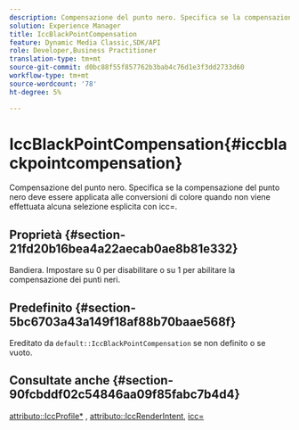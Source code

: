 ```yaml
---
description: Compensazione del punto nero. Specifica se la compensazione del punto nero deve essere applicata alle conversioni di colore quando non viene effettuata alcuna selezione esplicita con icc=.
solution: Experience Manager
title: IccBlackPointCompensation
feature: Dynamic Media Classic,SDK/API
role: Developer,Business Practitioner
translation-type: tm+mt
source-git-commit: d0bc88f55f857762b3bab4c76d1e3f3dd2733d60
workflow-type: tm+mt
source-wordcount: '78'
ht-degree: 5%

---
```



# IccBlackPointCompensation{#iccblackpointcompensation}

Compensazione del punto nero. Specifica se la compensazione del punto nero deve essere applicata alle conversioni di colore quando non viene effettuata alcuna selezione esplicita con icc=.

## Proprietà {#section-21fd20b16bea4a22aecab0ae8b81e332}

Bandiera. Impostare su 0 per disabilitare o su 1 per abilitare la compensazione dei punti neri.

## Predefinito {#section-5bc6703a43a149f18af88b70baae568f}

Ereditato da `default::IccBlackPointCompensation` se non definito o se vuoto.

## Consultate anche {#section-90fcbddf02c54846aa09f85fabc7b4d4}

[attributo::IccProfile*](../../../../../ir-api/material-cat/image-rendering-api-ref/c-ir-material-catalog/c-ir-attributes-reference/r-ir-iccprofilergb.md#reference-cdaad25b155646ffa382d722fd324b30) ,  [attributo::IccRenderIntent](../../../../../ir-api/material-cat/image-rendering-api-ref/c-ir-material-catalog/c-ir-attributes-reference/r-ir-iccrenderintent.md#reference-3b80b7a4c25545a593c5076f318b5c40),  [icc=](../../../../../ir-api/http-protocol/image-rendering-api-ref/c-ir-http-protocol-ref/c-ir-http-protocol-command-reference/r-ir-icc.md#reference-86a2fff3cef24982ad2063d977a16e06)
